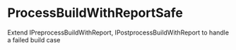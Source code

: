 # ProcessBuildWithReportSafe
Extend IPreprocessBuildWithReport, IPostprocessBuildWithReport to handle a failed build case
